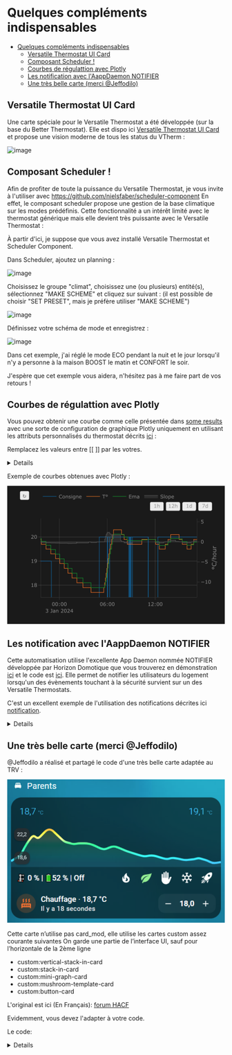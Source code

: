 # Quelques compléments indispensables

- [Quelques compléments indispensables](#quelques-compléments-indispensables)
  - [Versatile Thermostat UI Card](#versatile-thermostat-ui-card)
  - [Composant Scheduler !](#composant-scheduler-)
  - [Courbes de régulattion avec Plotly](#courbes-de-régulattion-avec-plotly)
  - [Les notification avec l'AappDaemon NOTIFIER](#les-notification-avec-laappdaemon-notifier)
  - [Une très belle carte (merci @Jeffodilo)](#une-très-belle-carte-merci-jeffodilo)


## Versatile Thermostat UI Card
Une carte spéciale pour le Versatile Thermostat a été développée (sur la base du Better Thermostat). Elle est dispo ici [Versatile Thermostat UI Card](https://github.com/jmcollin78/versatile-thermostat-ui-card) et propose une vision moderne de tous les status du VTherm :

![image](https://github.com/jmcollin78/versatile-thermostat-ui-card/blob/master/assets/1.png?raw=true)

## Composant Scheduler !

Afin de profiter de toute la puissance du Versatile Thermostat, je vous invite à l'utiliser avec https://github.com/nielsfaber/scheduler-component
En effet, le composant scheduler propose une gestion de la base climatique sur les modes prédéfinis. Cette fonctionnalité a un intérêt limité avec le thermostat générique mais elle devient très puissante avec le Versatile Thermostat :

À partir d'ici, je suppose que vous avez installé Versatile Thermostat et Scheduler Component.

Dans Scheduler, ajoutez un planning :

![image](https://user-images.githubusercontent.com/1717155/119146454-ee1a9d80-ba4a-11eb-80ae-3074c3511830.png)

Choisissez le groupe "climat", choisissez une (ou plusieurs) entité(s), sélectionnez "MAKE SCHEME" et cliquez sur suivant :
(il est possible de choisir "SET PRESET", mais je préfère utiliser "MAKE SCHEME")

![image](https://user-images.githubusercontent.com/1717155/119147210-aa746380-ba4b-11eb-8def-479a741c0ba7.png)

Définissez votre schéma de mode et enregistrez :


![image](https://user-images.githubusercontent.com/1717155/119147784-2f5f7d00-ba4c-11eb-9de4-5e62ff5e71a8.png)

Dans cet exemple, j'ai réglé le mode ECO pendant la nuit et le jour lorsqu'il n'y a personne à la maison BOOST le matin et CONFORT le soir.


J'espère que cet exemple vous aidera, n'hésitez pas à me faire part de vos retours !

## Courbes de régulattion avec Plotly
Vous pouvez obtenir une courbe comme celle présentée dans [some results](#some-results) avec une sorte de configuration de graphique Plotly uniquement en utilisant les attributs personnalisés du thermostat décrits [ici](#custom-attributes) :

Remplacez les valeurs entre [[ ]] par les votres.
<details>

```yaml
- type: custom:plotly-graph
  entities:
    - entity: '[[climate]]'
      attribute: temperature
      yaxis: y1
      name: Consigne
    - entity: '[[climate]]'
      attribute: current_temperature
      yaxis: y1
      name: T°
    - entity: '[[climate]]'
      attribute: ema_temp
      yaxis: y1
      name: Ema
    - entity: '[[climate]]'
      attribute: on_percent
      yaxis: y2
      name: Power percent
      fill: tozeroy
      fillcolor: rgba(200, 10, 10, 0.3)
      line:
        color: rgba(200, 10, 10, 0.9)
    - entity: '[[slope]]'
      name: Slope
      fill: tozeroy
      yaxis: y9
      fillcolor: rgba(100, 100, 100, 0.3)
      line:
        color: rgba(100, 100, 100, 0.9)
  hours_to_show: 4
  refresh_interval: 10
  height: 800
  config:
    scrollZoom: true
  layout:
    margin:
      r: 50
    legend:
      x: 0
      'y': 1.2
      groupclick: togglegroup
      title:
        side: top right
    yaxis:
      visible: true
      position: 0
    yaxis2:
      visible: true
      position: 0
      fixedrange: true
      range:
        - 0
        - 1
    yaxis9:
      visible: true
      fixedrange: false
      range:
        - -2
        - 2
      position: 1
    xaxis:
      rangeselector:
        'y': 1.1
        x: 0.7
        buttons:
          - count: 1
            step: hour
          - count: 12
            step: hour
          - count: 1
            step: day
          - count: 7
            step: day
```
</details>

Exemple de courbes obtenues avec Plotly :

![image](images/plotly-curves.png)

## Les notification avec l'AappDaemon NOTIFIER
Cette automatisation utilise l'excellente App Daemon nommée NOTIFIER développée par Horizon Domotique que vous trouverez en démonstration [ici](https://www.youtube.com/watch?v=chJylIK0ASo&ab_channel=HorizonDomotique) et le code est [ici](https://github.com/jlpouffier/home-assistant-config/blob/master/appdaemon/apps/notifier.py). Elle permet de notifier les utilisateurs du logement lorsqu'un des évènements touchant à la sécurité survient sur un des Versatile Thermostats.

C'est un excellent exemple de l'utilisation des notifications décrites ici [notification](#notifications).

<details>

```yaml
alias: Surveillance Mode Sécurité chauffage
description: Envoi une notification si un thermostat passe en mode sécurité ou power
trigger:
  - platform: event
    event_type: versatile_thermostat_security_event
    id: versatile_thermostat_security_event
  - platform: event
    event_type: versatile_thermostat_power_event
    id: versatile_thermostat_power_event
  - platform: event
    event_type: versatile_thermostat_temperature_event
    id: versatile_thermostat_temperature_event
condition: []
action:
  - choose:
      - conditions:
          - condition: trigger
            id: versatile_thermostat_security_event
        sequence:
          - event: NOTIFIER
            event_data:
              action: send_to_jmc
              title: >-
                Radiateur {{ trigger.event.data.name }} - {{
                trigger.event.data.type }} Sécurité
              message: >-
                Le radiateur {{ trigger.event.data.name }} est passé en {{
                trigger.event.data.type }} sécurité car le thermomètre ne répond
                plus.\n{{ trigger.event.data }}
              callback:
                - title: Stopper chauffage
                  event: stopper_chauffage
              image_url: /media/local/alerte-securite.jpg
              click_url: /lovelace-chauffage/4
              icon: mdi:radiator-off
              tag: radiateur_security_alerte
              persistent: true
      - conditions:
          - condition: trigger
            id: versatile_thermostat_power_event
        sequence:
          - event: NOTIFIER
            event_data:
              action: send_to_jmc
              title: >-
                Radiateur {{ trigger.event.data.name }} - {{
                trigger.event.data.type }} Délestage
              message: >-
                Le radiateur {{ trigger.event.data.name }} est passé en {{
                trigger.event.data.type }} délestage car la puissance max est
                dépassée.\n{{ trigger.event.data }}
              callback:
                - title: Stopper chauffage
                  event: stopper_chauffage
              image_url: /media/local/alerte-delestage.jpg
              click_url: /lovelace-chauffage/4
              icon: mdi:radiator-off
              tag: radiateur_power_alerte
              persistent: true
      - conditions:
          - condition: trigger
            id: versatile_thermostat_temperature_event
        sequence:
          - event: NOTIFIER
            event_data:
              action: send_to_jmc
              title: >-
                Le thermomètre du radiateur {{ trigger.event.data.name }} ne
                répond plus
              message: >-
                Le thermomètre du radiateur {{ trigger.event.data.name }} ne
                répond plus depuis longtemps.\n{{ trigger.event.data }}
              image_url: /media/local/thermometre-alerte.jpg
              click_url: /lovelace-chauffage/4
              icon: mdi:radiator-disabled
              tag: radiateur_thermometre_alerte
              persistent: true
mode: queued
max: 30
```
</details>

## Une très belle carte (merci @Jeffodilo)

@Jeffodilo a réalisé et partagé le code d'une très belle carte adaptée au TRV :

![carte Jeffodilo](images/card-trv-jeffodilo.png)

Cette carte n’utilise pas card_mod, elle utilise les cartes custom assez courante suivantes
On garde une partie de l’interface UI, sauf pour l’horizontale de la 2ème ligne
- custom:vertical-stack-in-card
- custom:stack-in-card
- custom:mini-graph-card
- custom:mushroom-template-card
- custom:button-card

L'original est ici (En Français): [forum HACF](https://forum.hacf.fr/t/carte-mise-en-forme-vanne-avec-thermostant-versatile/56132)

Evidemment, vous devez l'adapter à votre code.

Le code:

<details>

```yaml
type: vertical-stack
cards:
  - type: heading
    icon: mdi:bed-double
    heading: Parents
    heading_style: title
  - type: custom:vertical-stack-in-card
    cards:
      - type: custom:mini-graph-card
        entities:
          - entity: sensor.sonde_parents_temperature
            name: Température
            state_adaptive_color: true
          - entity: climate.valve_parents
            name: Temp
            attribute: current_temperature
            unit: °C
            state_adaptive_color: true
            show_graph: false
            show_state: true
        hour24: true
        hours_to_show: 24
        points_per_hour: 2
        font_size: 50
        show:
          name: false
          icon: false
          legend: false
          labels: true
          extrema: false
        color_thresholds:
          - color: "#33ccff"
            value: 19
          - color: "#00ffff"
            value: 19.5
          - color: "#33ffcc"
            value: 20
          - color: "#00ff99"
            value: 20.5
          - color: "#ffff99"
            value: 21
          - color: "#ffff33"
            value: 21.5
          - color: "#ff9933"
            value: 22
          - color: "#cc6633"
            value: 24
          - color: "#ff6000"
            value: 26
      - type: custom:stack-in-card
        mode: horizontal
        cards:
          - type: custom:mushroom-template-card
            secondary: ""
            layout: horizontal
            tap_action:
              action: more-info
            entity: sensor.sonde_parents_temperature
            fill_container: false
            multiline_secondary: false
            primary: >-
              {% if is_state_attr('climate.versatile_parents','hvac_action',
              'idle') %}
               🗜️ {{ states('number.valve_parents_valve_opening_degree', with_unit=True,)}} |🔋{{ states('sensor.valve_parents_battery') }} % | Inactif
              {% elif  is_state_attr('climate.versatile_parents','hvac_action',
              'heating') %}
               🗜️ {{ states('number.valve_parents_valve_opening_degree', with_unit=True,)}} |🔋{{ states('sensor.valve_parents_battery') }} % | Chauffe
              {% else %} 🗜️ {{
              states('number.valve_parents_valve_opening_degree',
              with_unit=True,)}} | 🔋{{ states('sensor.valve_parents_battery')
              }} % | Off {% endif %}
            icon: ""
          - type: horizontal-stack
            cards:
              - type: custom:button-card
                name: Conf.
                entity: climate.versatile_parents
                show_state: false
                show_icon: true
                show_name: false
                icon: mdi:fire
                size: 80%
                styles:
                  icon:
                    - color: |
                        [[[
                          if (states['climate.versatile_parents']) {
                          if (states['climate.versatile_parents'].attributes.preset_mode == 'comfort')
                            return 'darkorange';
                          else
                            return 'white'; }
                        ]]]
                  name:
                    - color: white
                    - font-size: 60%
                  card:
                    - height: 40px
                    - width: 30px
                tap_action:
                  action: perform-action
                  perform_action: climate.set_preset_mode
                  target:
                    entity_id:
                      - climate.versatile_parents
                  data:
                    preset_mode: comfort
              - type: custom:button-card
                name: Eco
                entity: climate.versatile_parents
                show_state: false
                show_icon: true
                show_name: false
                icon: mdi:leaf
                size: 80%
                styles:
                  icon:
                    - color: |
                        [[[
                          if (states['climate.versatile_parents']) {
                          if (states['climate.versatile_parents'].attributes.preset_mode == 'eco')
                            return 'lightgreen';
                          else
                            return 'white'; }
                        ]]]
                  name:
                    - color: white
                    - font-size: 60%
                  card:
                    - height: 40px
                    - width: 30px
                tap_action:
                  action: perform-action
                  perform_action: climate.set_preset_mode
                  target:
                    entity_id:
                      - climate.versatile_parents
                  data:
                    preset_mode: eco
              - type: custom:button-card
                name: Manu
                entity: climate.versatile_parents
                show_state: false
                show_icon: true
                show_name: false
                icon: mdi:hand-back-left
                size: 80%
                styles:
                  icon:
                    - color: |
                        [[[
                          if (states['climate.versatile_parents']) {
                          if (states['climate.versatile_parents'].attributes.preset_mode == 'none')
                            return 'indianred';
                          else
                            return 'white'; }
                        ]]]
                  name:
                    - color: white
                    - font-size: 60%
                  card:
                    - height: 40px
                    - width: 30px
                tap_action:
                  action: perform-action
                  perform_action: climate.set_preset_mode
                  target:
                    entity_id:
                      - climate.versatile_parents
                  data:
                    preset_mode: none
              - type: custom:button-card
                name: Abs.
                entity: climate.versatile_parents
                show_state: false
                show_icon: true
                show_name: false
                icon: mdi:snowflake
                size: 80%
                styles:
                  icon:
                    - color: |
                        [[[
                          if (states['climate.versatile_parents']) {
                          if (states['climate.versatile_parents'].attributes.preset_mode == 'frost')
                            return 'skyblue';
                          else
                            return 'white'; }
                        ]]]
                  name:
                    - color: white
                    - font-size: 60%
                  card:
                    - height: 40px
                    - width: 30px
                tap_action:
                  action: perform-action
                  perform_action: climate.set_preset_mode
                  target:
                    entity_id:
                      - climate.versatile_parents
                  data:
                    preset_mode: frost
              - type: custom:button-card
                name: Boost
                entity: climate.versatile_parents
                show_state: false
                show_icon: true
                show_name: false
                icon: mdi:rocket-launch
                size: 80%
                styles:
                  icon:
                    - color: |
                        [[[
                          if (states['climate.versatile_parents']) {
                          if (states['climate.versatile_parents'].attributes.preset_mode == 'boost')
                            return 'red';
                          else
                            return 'white'; }
                        ]]]
                  name:
                    - color: white
                    - font-size: 60%
                  card:
                    - height: 40px
                    - width: 30px
                tap_action:
                  action: perform-action
                  perform_action: climate.set_preset_mode
                  target:
                    entity_id:
                      - climate.versatile_parents
                  data:
                    preset_mode: boost
      - type: custom:mushroom-climate-card
        entity: climate.versatile_parents
        show_temperature_control: true
        hvac_modes: []
        tap_action:
          action: more-info
        primary_info: state
        icon: mdi:radiator
        secondary_info: last-updated
        fill_container: false
        layout: horizontal
```
</details>